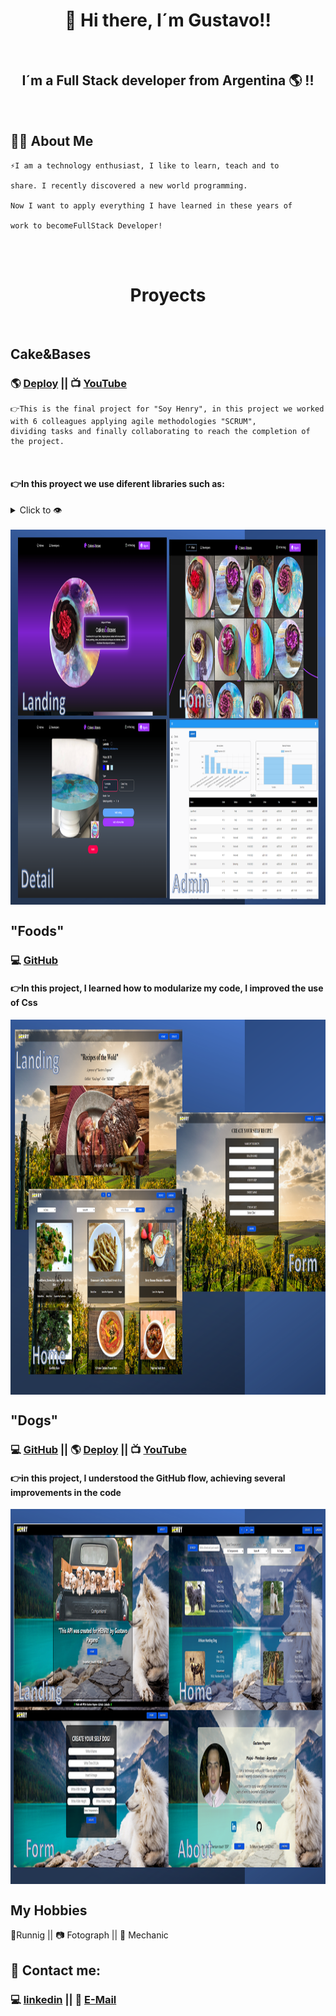 <h1 align="center">👋 Hi there, I´m Gustavo!!</h1>
<br/>
<h2 align="center">I´m a Full Stack developer from Argentina 🌎 !!</h2>
<br/>

## 🙋‍♂️ About Me

    ⚡I am a technology enthusiast, I like to learn, teach and to

    share. I recently discovered a new world programming.

    Now I want to apply everything I have learned in these years of

    work to becomeFullStack Developer!

<br/>
<br/>

<h1 align="center">Proyects</h1>
<br/>

## Cake&Bases
### 🌎 [Deploy](https://cakes-and-bases.vercel.app/) || 📺 [YouTube](https://youtu.be/eyvWmnxu6-8)
    👉This is the final project for "Soy Henry", in this project we worked with 6 colleagues applying agile methodologies "SCRUM",
    dividing tasks and finally collaborating to reach the completion of the project.
<br/>

#### 👉In this proyect we use diferent libraries such as:

<details>
<summary>Click to 👁️</summary>
<p>

```
|------------|--------------|------------|--------------|-------------|---------------------------|
|   Backend  |   Frontend   |   Images   |  Send emails |  Payment    | Authentication-Loguin     |
|------------|--------------|------------|--------------|-------------|---------------------------|
|-Sequelize  |-React        |-Cloudinary |-Nodemailer   |-Mercado Pago|-Firebase Authentication   |
|-PostgreSQL |-Redux        |-imgbb      |              |             |-Firebase Firestore        |
|            |-React Admin  |            |              |             |                           |
|            |-React Graph  |            |              |             |                           |
|            |-Bootstrap    |            |              |             |                           |
|            |-Tailwind css |            |              |             |                           |
|------------|--------------|------------|--------------|-------------|---------------------------|

```

</p>
</details>
<br/>

<img align="center" height="600px" width="1200px" src="./C&B.png" alt="Cake&Bases-App" />
<br/>

## "Foods"
### 💻 [GitHub](https://github.com/GusPaga/PI-Food)
#### 👉In this project, I learned how to modularize my code, I improved the use of Css
<img align="center" height="600px" width="1200px" src="./Foods.png" alt="PI-Foods" />
<br/>

## "Dogs"
### 💻 [GitHub](https://github.com/GusPaga/pi-dog) || 🌎 [Deploy](https://pi-dog-guspaga.vercel.app/) || 📺 [YouTube](https://youtu.be/OLm4yT3UddE)
#### 👉in this project, I understood the GitHub flow, achieving several improvements in the code
<img align="center" height="600px" width="1200px" src="./Dogs.PNG" alt="PI-Dogs"/>
<br/>

## My Hobbies
🏃Runnig || 📷 Fotograph || 🚗 Mechanic
<br/>


## 💌 Contact me:
### 💻 [linkedin](https://www.linkedin.com/in/gustavopagano03) || 📧 [E-Mail](mailto:gustavopagano03@gmail.com)
